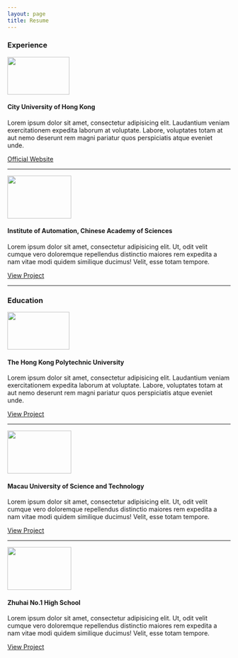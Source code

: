 ```yaml
---
layout: page
title: Resume
---
```


<meta charset="utf-8">
<!-- Bootstrap core CSS -->
<link href="{{ site.baseurl }}/assets/editor.css" rel="stylesheet">
<section data-name="portfolion-one-column">    
    <div class="container">
      <!-- Page Heading -->
      <h3 class="my-4"><b>Experience</b></h3>
      <!-- Project One -->
      <div class="row">
        <div class="  col-md-2">
          <a href="#">
            <img class="img-fluid rounded mb-2 mb-md-0" src="{{ site.baseurl }}/assets/imgs/resume/4.jfif" alt="" width="140" height="85">
          </a>
        </div>
        <div class="  col-md-9">
          <h4>City University of Hong Kong</h4>
          <p>Lorem ipsum dolor sit amet, consectetur adipisicing elit. Laudantium veniam exercitationem expedita laborum at voluptate. Labore, voluptates totam at aut nemo deserunt rem magni pariatur quos perspiciatis atque eveniet unde.</p>
          <a class="btn btn-primary" href="#">Official Website</a>
        </div>
      </div>
      <!-- /.row -->
      <hr>
      <!-- Project Two -->
      <div class="row">
        <div class=" col-md-2">
          <a href="#">
            <img class="img-fluid rounded mb-2 mb-md-0" src="{{ site.baseurl }}/assets/imgs/resume/3.jfif" alt="" width="144" height="96.771">
          </a>
        </div>
        <div class=" col-md-9">
          <h4>Institute of Automation, Chinese Academy of Sciences</h4>
          <p>Lorem ipsum dolor sit amet, consectetur adipisicing elit. Ut, odit velit cumque vero doloremque repellendus distinctio maiores rem expedita a nam vitae modi quidem similique ducimus! Velit, esse totam tempore.</p>
          <a class="btn btn-primary" href="#">View Project</a>
        </div>
      </div>
      <!-- /.row -->
      <hr>
      <!-- Project Three -->
      <div class="row">
        <div class="col-md-7">
          <a href="#">        
          </a>
        </div>
        <div class="col-md-5">
        </div>
      </div>
      <!-- /.row -->
      <!-- Project Four -->     
      <!-- /.row -->
      <!-- Pagination -->
    </div>


</section><section data-name="portfolion-one-column">    
    <div class="container">
      <!-- Page Heading -->
      <h3 class="my-4"><b>Education</b></h3>
      <!-- Project One -->
      <div class="row">
        <div class="  col-md-2">
          <a href="#">
            <img class="img-fluid rounded mb-2 mb-md-0" src="{{ site.baseurl }}/assets/imgs/resume/5.jfif" alt="" width="140" height="85">
          </a>
        </div>
        <div class="  col-md-9">
          <h4>The Hong Kong Polytechnic University</h4>
          <p>Lorem ipsum dolor sit amet, consectetur adipisicing elit. Laudantium veniam exercitationem expedita laborum at voluptate. Labore, voluptates totam at aut nemo deserunt rem magni pariatur quos perspiciatis atque eveniet unde.</p>
          <a class="btn btn-primary" href="#">View Project</a>
        </div>
      </div>
      <!-- /.row -->
      <hr>
      <!-- Project Two -->
      <div class="row">
        <div class=" col-md-2">
          <a href="#">
            <img class="img-fluid rounded mb-2 mb-md-0" src="{{ site.baseurl }}/assets/imgs/resume/2.jfif" alt="" width="144" height="96.771">
          </a>
        </div>
        <div class=" col-md-9">
          <h4>Macau University of Science and Technology</h4>
          <p>Lorem ipsum dolor sit amet, consectetur adipisicing elit. Ut, odit velit cumque vero doloremque repellendus distinctio maiores rem expedita a nam vitae modi quidem similique ducimus! Velit, esse totam tempore.</p>
          <a class="btn btn-primary" href="#">View Project</a>
        </div>
      </div>
      <!-- /.row -->
      <hr>
      <!-- Project Three -->
      <div class="row">
        <div class=" col-md-2">
          <a href="#">
            <img class="img-fluid rounded mb-2 mb-md-0" src="{{ site.baseurl }}/assets/imgs/resume/1.jfif" alt="" width="144" height="96.771">
          </a>
        </div>
        <div class=" col-md-9">
          <h4>Zhuhai No.1 High School</h4>
          <p>Lorem ipsum dolor sit amet, consectetur adipisicing elit. Ut, odit velit cumque vero doloremque repellendus distinctio maiores rem expedita a nam vitae modi quidem similique ducimus! Velit, esse totam tempore.</p>
          <a class="btn btn-primary" href="#">View Project</a>
        </div>
      </div>
      <!-- /.row -->
      <!-- Project Four --> 
      <!-- /.row -->
      <!-- Pagination -->
    </div>
</section>